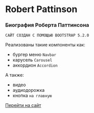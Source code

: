 # Robert Pattinson

### Биография Роберта Паттинсона

`САЙТ СОЗДАН С ПОМОЩЬЮ BOOTSTRAP 5.2.0`

Реализованы такие компоненты как:

+ бургер меню `Navbar`
+ карусель `Carousel`
+ аккордион `Accordion`

А также:

+ видео
+ аудиодорожка
+ кнопка `на главную`

[Перейти на сайт](https://robert-pattinson.glitch.me/)

